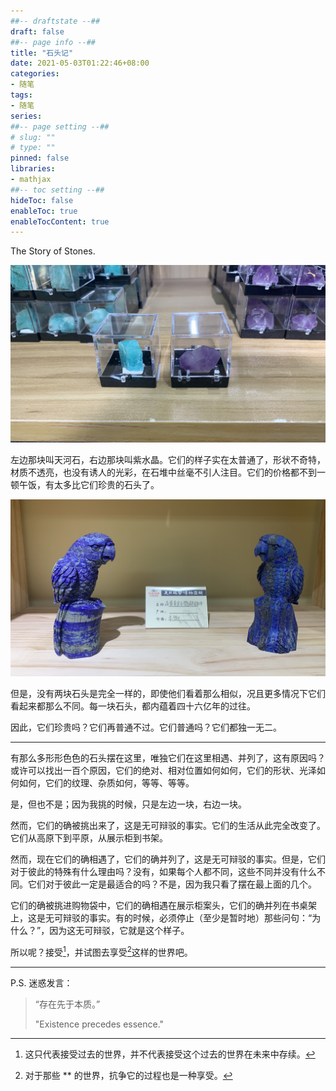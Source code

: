 ```yaml
---
##-- draftstate --##
draft: false
##-- page info --##
title: "石头记"
date: 2021-05-03T01:22:46+08:00
categories:
- 随笔
tags:
- 随笔
series:
##-- page setting --##
# slug: ""
# type: ""
pinned: false
libraries:
- mathjax 
##-- toc setting --##
hideToc: false
enableToc: true
enableTocContent: true
---
```


The Story of Stones.

<!--more-->

![IMG_0059](IMG_0059.JPG)

左边那块叫天河石，右边那块叫紫水晶。它们的样子实在太普通了，形状不奇特，材质不透亮，也没有诱人的光彩，在石堆中丝毫不引人注目。它们的价格都不到一顿午饭，有太多比它们珍贵的石头了。

![IMG_0057](IMG_0057.JPG)

但是，没有两块石头是完全一样的，即使他们看着那么相似，况且更多情况下它们看起来都那么不同。每一块石头，都内蕴着四十六亿年的过往。

因此，它们珍贵吗？它们再普通不过。它们普通吗？它们都独一无二。

---

有那么多形形色色的石头摆在这里，唯独它们在这里相遇、并列了，这有原因吗？或许可以找出一百个原因，它们的绝对、相对位置如何如何，它们的形状、光泽如何如何，它们的纹理、杂质如何，等等、等等。

是，但也不是；因为我挑的时候，只是左边一块，右边一块。

然而，它们的确被挑出来了，这是无可辩驳的事实。它们的生活从此完全改变了。它们从高原下到平原，从展示柜到书架。

然而，现在它们的确相遇了，它们的确并列了，这是无可辩驳的事实。但是，它们对于彼此的特殊有什么理由吗？没有，如果每个人都不同，这些不同并没有什么不同。它们对于彼此一定是最适合的吗？不是，因为我只看了摆在最上面的几个。

它们的确被挑进购物袋中，它们的确相遇在展示柜案头，它们的确并列在书桌架上，这是无可辩驳的事实。有的时候，必须停止（至少是暂时地）那些问句：“为什么？”，因为这无可辩驳，它就是这个样子。

所以呢？接受[^1]，并试图去享受[^2]这样的世界吧。

---

P.S. 迷惑发言：

> “存在先于本质。”
>
> "Existence precedes essence."

[^1]: 这只代表接受过去的世界，并不代表接受这个过去的世界在未来中存续。
[^2]: 对于那些 ** 的世界，抗争它的过程也是一种享受。

